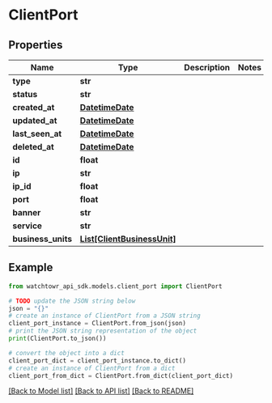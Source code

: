 # ClientPort


## Properties

Name | Type | Description | Notes
------------ | ------------- | ------------- | -------------
**type** | **str** |  | 
**status** | **str** |  | 
**created_at** | [**DatetimeDate**](datetime.date.md) |  | 
**updated_at** | [**DatetimeDate**](datetime.date.md) |  | 
**last_seen_at** | [**DatetimeDate**](datetime.date.md) |  | 
**deleted_at** | [**DatetimeDate**](datetime.date.md) |  | 
**id** | **float** |  | 
**ip** | **str** |  | 
**ip_id** | **float** |  | 
**port** | **float** |  | 
**banner** | **str** |  | 
**service** | **str** |  | 
**business_units** | [**List[ClientBusinessUnit]**](ClientBusinessUnit.md) |  | 

## Example

```python
from watchtowr_api_sdk.models.client_port import ClientPort

# TODO update the JSON string below
json = "{}"
# create an instance of ClientPort from a JSON string
client_port_instance = ClientPort.from_json(json)
# print the JSON string representation of the object
print(ClientPort.to_json())

# convert the object into a dict
client_port_dict = client_port_instance.to_dict()
# create an instance of ClientPort from a dict
client_port_from_dict = ClientPort.from_dict(client_port_dict)
```
[[Back to Model list]](../README.md#documentation-for-models) [[Back to API list]](../README.md#documentation-for-api-endpoints) [[Back to README]](../README.md)


